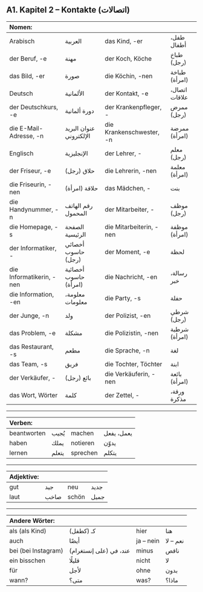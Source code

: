 ## A1. Kapitel 2 – Kontakte (اتصالات)

| Nomen: ||||
|:---|:---|:---|:---|
| Arabisch | العربية | das Kind, -er | طفل، أطفال |
| der Beruf, -e | مهنة | der Koch, Köche | طباخ (رجل) |
| das Bild, -er | صورة | die Köchin, -nen | طباخة (امرأة) |
| Deutsch | الألمانية | der Kontakt, -e | اتصال، علاقات |
| der Deutschkurs, -e | دورة ألمانية | der Krankenpfleger, - | ممرض (رجل) |
| die E-Mail-Adresse, -n | عنوان البريد الإلكتروني | die Krankenschwester, -n | ممرضة (امرأة) |
| Englisch | الإنجليزية | der Lehrer, - | معلم (رجل) |
| der Friseur, -e | حلاق (رجل) | die Lehrerin, -nen | معلمة (امرأة) |
| die Friseurin, -nen | حلاقة (امرأة) | das Mädchen, - | بنت |
| die Handynummer, -n | رقم الهاتف المحمول | der Mitarbeiter, - | موظف (رجل) |
| die Homepage, -s | الصفحة الرئيسية | die Mitarbeiterin, -nen | موظفة (امرأة) |
| der Informatiker, - | أخصائي حاسوب (رجل) | der Moment, -e | لحظة |
| die Informatikerin, -nen | أخصائية حاسوب (امرأة) | die Nachricht, -en | رسالة، خبر |
| die Information, -en | معلومة، معلومات | die Party, -s | حفلة |
| der Junge, -n | ولد | der Polizist, -en | شرطي (رجل) |
| das Problem, -e | مشكلة | die Polizistin, -nen | شرطية (امرأة) |
| das Restaurant, -s | مطعم | die Sprache, -n | لغة |
| das Team, -s | فريق | die Tochter, Töchter | ابنة |
| der Verkäufer, - | بائع (رجل) | die Verkäuferin, -nen | بائعة (امرأة) |
| das Wort, Wörter | كلمة | der Zettel, - | ورقة، مذكرة |

---

| Verben: ||||
|:---|:---|:---|:---|
| beantworten | يُجيب | machen | يعمل، يفعل |
| haben | يملك | notieren | يدوّن |
| lernen | يتعلم | sprechen | يتكلم |

---

| Adjektive: ||||
|:---|:---|:---|:---|
| gut | جيد | neu | جديد |
| laut | صاخب | schön | جميل |

---

| Andere Wörter: ||||
|:---|:---|:---|:---|
| als (als Kind) | كـ (كطفل) | hier | هنا |
| auch | أيضًا | ja – nein | نعم – لا |
| bei (bei Instagram) | عند، في (على إنستغرام) | minus | ناقص |
| ein bisschen | قليلًا | nicht | لا |
| für | لأجل | ohne | بدون |
| wann? | متى؟ | was? | ماذا؟ |
